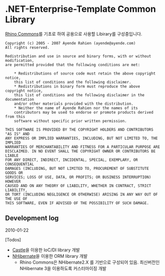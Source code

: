 ﻿.NET-Enterprise-Template Common Library
=======================================

[Rhino Commons](http://www.ayende.com/Wiki/Rhino+Commons.ashx)를 기초로 하여 공용으로 사용할 Libirary를 구성중입니다.

    Copyright (c) 2005 - 2007 Ayende Rahien (ayende@ayende.com)
    All rights reserved.
     
    Redistribution and use in source and binary forms, with or without modification,
    are permitted provided that the following conditions are met:
     
        * Redistributions of source code must retain the above copyright notice,
        this list of conditions and the following disclaimer.
        * Redistributions in binary form must reproduce the above copyright notice,
        this list of conditions and the following disclaimer in the documentation
        and/or other materials provided with the distribution.
        * Neither the name of Ayende Rahien nor the names of its
        contributors may be used to endorse or promote products derived from this
        software without specific prior written permission.
     
    THIS SOFTWARE IS PROVIDED BY THE COPYRIGHT HOLDERS AND CONTRIBUTORS "AS IS" AND
    ANY EXPRESS OR IMPLIED WARRANTIES, INCLUDING, BUT NOT LIMITED TO, THE IMPLIED
    WARRANTIES OF MERCHANTABILITY AND FITNESS FOR A PARTICULAR PURPOSE ARE
    DISCLAIMED. IN NO EVENT SHALL THE COPYRIGHT OWNER OR CONTRIBUTORS BE LIABLE
    FOR ANY DIRECT, INDIRECT, INCIDENTAL, SPECIAL, EXEMPLARY, OR CONSEQUENTIAL
    DAMAGES (INCLUDING, BUT NOT LIMITED TO, PROCUREMENT OF SUBSTITUTE GOODS OR
    SERVICES; LOSS OF USE, DATA, OR PROFITS; OR BUSINESS INTERRUPTION) HOWEVER
    CAUSED AND ON ANY THEORY OF LIABILITY, WHETHER IN CONTRACT, STRICT LIABILITY,
    OR TORT (INCLUDING NEGLIGENCE OR OTHERWISE) ARISING IN ANY WAY OUT OF THE USE OF
    THIS SOFTWARE, EVEN IF ADVISED OF THE POSSIBILITY OF SUCH DAMAGE.


Development log
---------------

2010-01-22

[Todos]

* [Castle](http://www.castleproject.org/)을 이용한 IoC/DI library 개발
* [NHibernate](http://nhforge.org/)을 이용한 ORM library 개발
    * Rhino Commons은 NHibernate2.X 를 기반으로 구성되어 있음. 최신버전인 NHibernate 3을 이용하도록 커스터마이징 개발